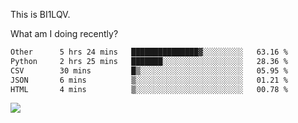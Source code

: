 This is BI1LQV.

What am I doing recently?

<!--START_SECTION:waka-->

```txt
Other      5 hrs 24 mins   ███████████████▓░░░░░░░░░   63.16 %
Python     2 hrs 25 mins   ███████░░░░░░░░░░░░░░░░░░   28.36 %
CSV        30 mins         █▒░░░░░░░░░░░░░░░░░░░░░░░   05.95 %
JSON       6 mins          ▒░░░░░░░░░░░░░░░░░░░░░░░░   01.21 %
HTML       4 mins          ▒░░░░░░░░░░░░░░░░░░░░░░░░   00.78 %
```

<!--END_SECTION:waka-->

<img src="https://github-readme-stats.vercel.app/api?username=bi1lqv&show_icons=true&count_private=true">

